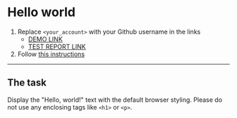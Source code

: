 # Hello world
1. Replace `<your_account>` with your Github username in the links
    - [DEMO LINK](https://Uanov.github.io/layout_hello-world/) <br>
    - [TEST REPORT LINK](https://Uanov.github.io/layout_hello-world/report/html_report/)
2. Follow [this instructions](https://mate-academy.github.io/layout_task-guideline/)
___

## The task 
Display the "Hello, world!" text with the default browser styling. Please do not 
use any enclosing tags like `<h1>` or `<p>`.
